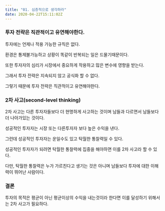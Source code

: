 ```yaml
---
title: "01. 심층적으로 생각하라"
date: 2020-04-22T15:11:02Z
---
```


### 투자 전략은 직관적이고 유연해야한다.

투자에는 언제나 적용 가능한 규칙은 없다.

환경은 통제불가능하고 상황이 똑같이 반복되는 일은 드물기때문이다. 

또한 투자자의 심리가 시장에서 중요하게 작용하고 많은 변수에 영향을 받는다.

그래서 투자 전략은 지속되지 않고 공식화 할 수 없다.

그렇기 때문에 투자 전략은 직관적이고 유연해야한다.


### 2차 사고(second-level thinking)

2차 사고는 다른 투자자들보다 더 현명하게 사고하는 것이며 남들과 다르면서 남들보다 더 나아가있는 것이다.

성공적인 투자자는 시장 또는 다른투자자 보다 높은 수익을 낸다.

그런데 성공적인 투자자는 운일수도 있고 탁월한 통찰력일 수 있다.

성공적인 투자자가 되려면 탁월한 통찰력에 집중을 해야하면 이를 2차 사고라 할 수 있다.

다만, 탁월한 통찰력은 누가 가르친다고 생기는 것은 아니며 남들보다 투자에 대한 이해력이 뛰어난 사람이다.


### 결론

투자의 목적은 평균이 아닌 평균이상의 수익을 내는것이라 한다면 이를 달성하기 위해서는 2차 사고가 필요하다.


